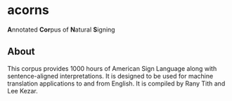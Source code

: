 # acorns
 **A**nnotated **Cor**pus of **N**atural **S**igning

## About
This corpus provides 1000 hours of American Sign Language along with sentence-aligned interpretations. It is designed to be used for machine translation applications to and from English. It is compiled by Rany Tith and Lee Kezar.
